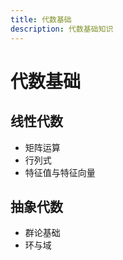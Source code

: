 ```yaml
---
title: 代数基础
description: 代数基础知识
---
```


# 代数基础

## 线性代数
- 矩阵运算
- 行列式
- 特征值与特征向量

## 抽象代数
- 群论基础
- 环与域

